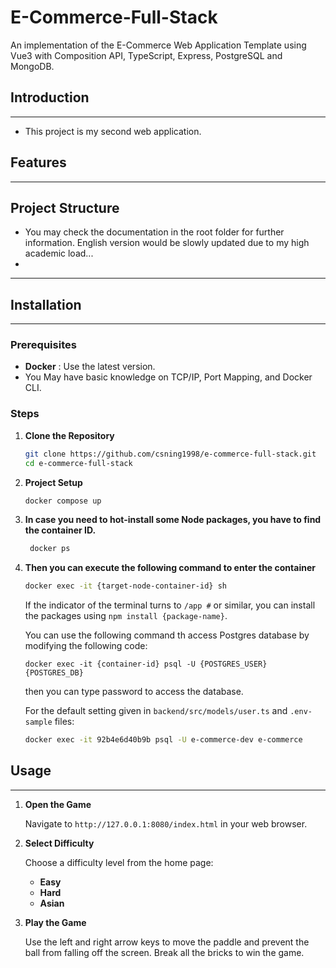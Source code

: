 # E-Commerce-Full-Stack

An implementation of the E-Commerce Web Application Template using Vue3 with Composition API, TypeScript, Express, PostgreSQL and MongoDB.

## Introduction

---
- This project is my second web application.

## Features

---

## Project Structure

- You may check the documentation in the root folder for further information. English version would be slowly updated due to my high academic load...
- 
---

## Installation

---
### Prerequisites

- **Docker** : Use the latest version.
- You May have basic knowledge on TCP/IP, Port Mapping, and Docker CLI.

### Steps

1. **Clone the Repository**

   ```bash
   git clone https://github.com/csning1998/e-commerce-full-stack.git
   cd e-commerce-full-stack
   ```

2. **Project Setup**

    ```sh
    docker compose up
    ```

3. **In case you need to hot-install some Node packages, you have to find the container ID.**

   ```sh
    docker ps
    ```

4. **Then you can execute the following command to enter the container**
    
   ```sh
   docker exec -it {target-node-container-id} sh
   ```
   
   If the indicator of the terminal turns to `/app #` or similar, you can install the packages using `npm install {package-name}`.

   You can use the following command th access Postgres database by modifying the following code:
   
   ```angular2html
   docker exec -it {container-id} psql -U {POSTGRES_USER} {POSTGRES_DB} 
   ```
   
   then you can type password to access the database.

   For the default setting given in `backend/src/models/user.ts` and `.env-sample` files:
   ```bash
   docker exec -it 92b4e6d40b9b psql -U e-commerce-dev e-commerce
   ```

## Usage

---
1. **Open the Game**

   Navigate to `http://127.0.0.1:8080/index.html` in your web browser.

2. **Select Difficulty**

   Choose a difficulty level from the home page:

    - **Easy**
    - **Hard**
    - **Asian**

3. **Play the Game**

   Use the left and right arrow keys to move the paddle and prevent the ball from falling off the screen. Break all the bricks to win the game.

